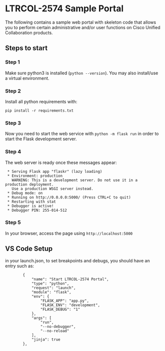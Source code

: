 # LTRCOL-2574 Sample Portal

The following contains a sample web portal with skeleton code that allows you to perform certain administrative and/or user functions on Cisco Unified Collaboration products.



## Steps to start

### Step 1

Make sure python3 is installed (```python --version```).  You may also install/use a virtual environment.  

### Step 2

Install all python requirements with:

```pip install -r requirements.txt```

### Step 3

Now you need to start the web service with ```python -m flask run``` in order to start the Flask development server. 

### Step 4

The web server is ready once these messages appear:

```
 * Serving Flask app "flaskr" (lazy loading)
 * Environment: production
   WARNING: This is a development server. Do not use it in a production deployment.
   Use a production WSGI server instead.
 * Debug mode: on
 * Running on http://0.0.0.0:5000/ (Press CTRL+C to quit)
 * Restarting with stat
 * Debugger is active!
 * Debugger PIN: 255-014-512
 ```

### Step 5

In your browser, access the page using `http://localhost:5000`

## VS Code Setup ##

in your launch.json, to set breakpoints and debugs, you should have an entry such as:

```
        {
            "name": "Start LTRCOL-2574 Portal",
            "type": "python",
            "request": "launch",
            "module": "flask",
            "env": {
                "FLASK_APP": "app.py",
                "FLASK_ENV": "development",
                "FLASK_DEBUG": "1"
            },
            "args": [
                "run",
                "--no-debugger",
                "--no-reload"
            ],
            "jinja": true
        },        
```
